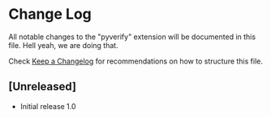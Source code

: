 # Change Log

All notable changes to the "pyverify" extension will be documented in this file. Hell yeah, we are doing that.

Check [Keep a Changelog](http://keepachangelog.com/) for recommendations on how to structure this file.

## [Unreleased]

- Initial release 1.0